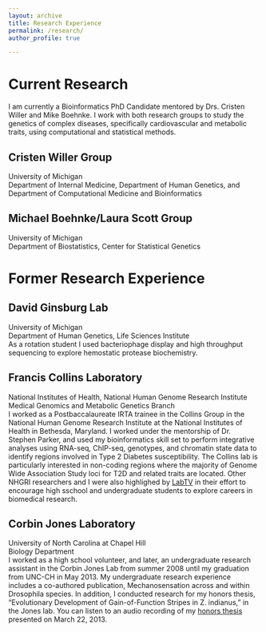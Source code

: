 ```yaml
---
layout: archive
title: Research Experience
permalink: /research/
author_profile: true

---
```


# Current Research

I am currently a Bioinformatics PhD Candidate mentored by Drs. Cristen Willer and Mike Boehnke. I work with both research groups to study the genetics of complex diseases, specifically cardiovascular and metabolic traits, using computational and statistical methods.

## Cristen Willer Group
University of Michigan  
Department of Internal Medicine, Department of Human Genetics, and Department of Computational Medicine and Bioinformatics  

## Michael Boehnke/Laura Scott Group
University of Michigan  
Department of Biostatistics, Center for Statistical Genetics  

# Former Research Experience 

## David Ginsburg Lab
University of Michigan  
Department of Human Genetics, Life Sciences Institute  
As a rotation student I used bacteriophage display and high throughput sequencing to explore hemostatic protease biochemistry.

## Francis Collins Laboratory
National Institutes of Health, National Human Genome Research Institute  
Medical Genomics and Metabolic Genetics Branch  
I worked as a Postbaccalaureate IRTA trainee in the Collins Group in the National Human Genome Research Institute at the National Institutes of Health in Bethesda, Maryland. I worked under the mentorship of Dr. Stephen Parker, and used my bioinformatics skill set to perform integrative analyses using RNA-seq, ChIP-seq, genotypes, and chromatin state data to identify regions involved in Type 2 Diabetes susceptibility. The Collins lab is particularly interested in non-coding regions where the majority of Genome Wide Association Study loci for T2D and related traits are located. Other NHGRI researchers and I were also highlighed by [LabTV](https://www.youtube.com/watch?v=e_ieJsPz1hc) in their effort to encourage high sschool and undergraduate students to explore careers in biomedical research.

## Corbin Jones Laboratory
University of North Carolina at Chapel Hill  
Biology Department  
I worked as a high school volunteer, and later, an undergraduate research assistant in the Corbin Jones Lab from summer 2008 until my graduation from UNC-CH in May 2013. My undergraduate research experience includes a co-authored publication, Mechanosensation across and within Drosophila species. In addition, I conducted research for my honors thesis, “Evolutionary Development of Gain-of-Function Stripes in Z. indianus,” in the Jones lab. You can listen to an audio recording of my [honors thesis]([soundcloud]https://soundcloud.com/brooke_wolford/unc-chapel-hill-quantitative[/soundcloud]) presented on March 22, 2013.

